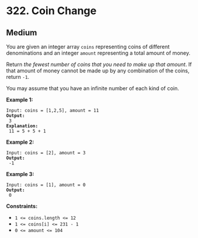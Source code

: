 # 322. Coin Change

## Medium



You are given an integer array `coins` representing coins of different denominations and an integer `amount` representing a total amount of money.

Return _the fewest number of coins that you need to make up that amount_. If that amount of money cannot be made up by any combination of the coins, return `-1`.

You may assume that you have an infinite number of each kind of coin.

&#x20;

**Example 1:**

<pre><code>Input: coins = [1,2,5], amount = 11
<strong>Output:
</strong> 3
<strong>Explanation:
</strong> 11 = 5 + 5 + 1
</code></pre>

**Example 2:**

<pre><code>Input: coins = [2], amount = 3
<strong>Output:
</strong> -1
</code></pre>

**Example 3:**

<pre><code>Input: coins = [1], amount = 0
<strong>Output:
</strong> 0
</code></pre>

&#x20;

**Constraints:**

* `1 <= coins.length <= 12`
* `1 <= coins[i] <= 231 - 1`
* `0 <= amount <= 104`

